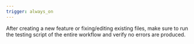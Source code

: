 ```yaml
---
trigger: always_on
---
```


After creating a new feature or fixing/editing existing files, make sure to run the testing script of the entire workflow and verify no errors are produced.